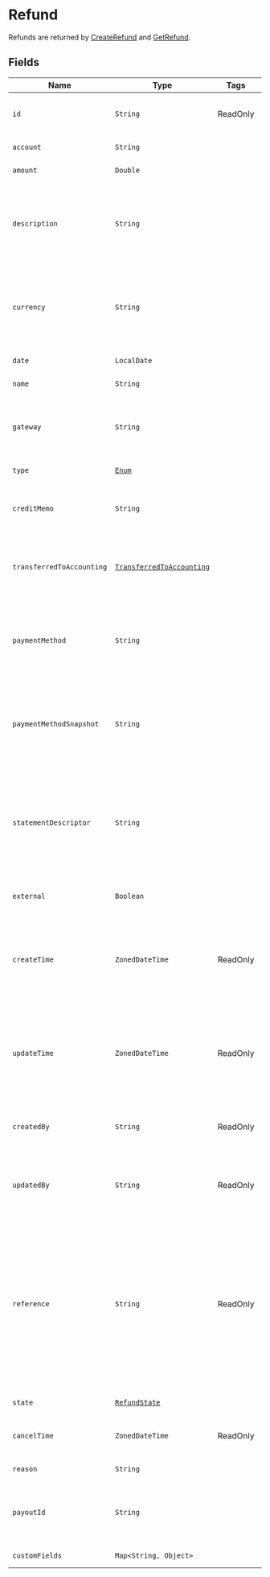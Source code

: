 # Refund

Refunds are returned by
[CreateRefund](/doc/refund-api.md#create-refund)
and [GetRefund](/doc/refund-api.md#get-refund).


## Fields


| Name | Type | Tags | Description | Getters
|  --- | --- | --- | --- | --- |
| `id` | `String` | ReadOnly | Unique identifier for the object. | `String getId()` |
| `account` | `String` | | Customer account ID. | `String getAccount()`
| `amount` | `Double` | | The refund amount. | `Double getAmount()`
| `description` | `String` | | An arbitrary string attached to the object. Often useful for displaying to users. | `String getDescription()`
| `currency` | `String` | | Three-letter [ISO currency code](https://www.iso.org/iso-4217-currency-codes.html). Must be a currency you have enabled. | `String getCurrency()`
| `date` | `LocalDate` | | The date of the refund. | `String getDate()`
| `name` | `String` | | A refund name. | `String getName()`
| `gateway` | `String` |  | Identifier of the gateway used to process the payment. | `String getGateway()`
| `type` | [`Enum`](/doc/models/method-type.md) |  | The type of refund. | `String getType()`
| `creditMemo` | `String` |  | The credit memo associated with this refund. | `String getCreditMemo()`
| `transferredToAccounting` | [`TransferredToAccounting`](/doc/models/transferred-to-accounting.md) |  | Identifier of the gateway used to process the payment. | `String getGateway()`
| `paymentMethod` | `String` | | Unique identifier of the payment method used to make the refund. | `String getPaymentMethod()`
| `paymentMethodSnapshot` | `String` | | Unique identifier of the payment method used to make the refund. | `String getPaymentMethodSnapshot()`
| `statementDescriptor` | `String` | | A payment gateway-specific field that maps to Zuora for the gateways Orbital, Vantiv and Verifi. | `String getStatementDescriptor()`
| `external` | `Boolean` | | If `true` the payment is external. | `Boolean isExternal()`
| `createTime` | `ZonedDateTime` | ReadOnly | The date and time, based on the tenant timezone, the payment was created. | `ZonedDateTime getCreateTime()` |
| `updateTime` | `ZonedDateTime` | ReadOnly | The date and time, based on the tenant timezone, the payment was last updated. | `ZonedDateTime getUpdateTime()` |
| `createdBy` | `String` | ReadOnly | Identifier of the user that created the payment. | `String getCreatedBy()` |
| `updatedBy` | `String` | ReadOnly | Identifier of the user that last updated the payment. | `String getUpdatedBy()` |
| `reference` | `String` | ReadOnly | The transaction ID returned by the payment gateway for an electronic refund. Use this field to reconcile refunds between your gateway and Zuora Payments. | `String getReference()` |
| `state` | [`RefundState`](/doc/models/refund-state.md) | | State of the refund. | `String getState()` |
| `cancelTime` | `ZonedDateTime` | ReadOnly | Time the payment was cancelled. | `ZonedDateTime getCancelTime()` |
| `reason` | `String` | | The refund reason. | `String getReason()` |
| `payoutId` | `String` | | The payout ID of the refund from the gateway side. | `String getPayoutId()` |
| `customFields` | `Map<String, Object>` |  | Custom fields. | `Map<String, Object> getCustomFields()`|
